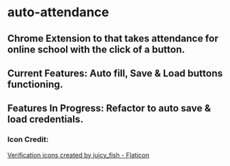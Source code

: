 # auto-attendance

## Chrome Extension to that takes attendance for online school with the click of a button.

## Current Features: Auto fill, Save & Load buttons functioning.

## Features In Progress: Refactor to auto save & load credentials.

### Icon Credit:

<a href="https://www.flaticon.com/free-icons/verification" title="verification icons">Verification icons created by juicy_fish - Flaticon</a>
